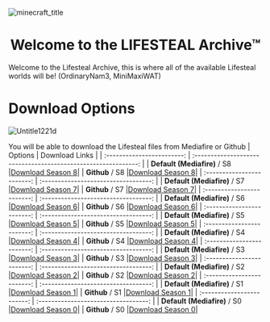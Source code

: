 ![minecraft_title](https://github.com/user-attachments/assets/37ccf41a-8e9a-44a2-8913-f187500a5fbc)
<h1 align="center">Welcome to the LIFESTEAL Archive™</h1>
Welcome to the Lifesteal Archive, this is where all of the available Lifesteal worlds will be!
(OrdinaryNam3, MiniMaxiWAT)

# Download Options
![Untitle1221d](https://github.com/user-attachments/assets/d0147cb3-ae97-45e3-bd2a-0f14679f5e06)

You will be able to download the Lifesteal files from Mediafire or Github
|            Options            |                            Download Links                             |
| :------------------------: | :------------------------------------------------------------: |
| **Default (Mediafire)** / S8 |<a href="https://unavailablels.glitch.me/">Download Season 8</a>|
|         **Github** / S8          |<a href="https://unavailablels.glitch.me/">Download Season 8</a>|
| :------------------------: | :----------------------------------: |
| **Default (Mediafire)** / S7 |<a href="https://unavailablels.glitch.me/">Download Season 7</a>|
|         **Github** / S7          |<a href="https://unavailablels.glitch.me/">Download Season 7</a>|
| :------------------------: | :----------------------------------: |
| **Default (Mediafire)** / S6 |<a href="https://unavailablels.glitch.me/">Download Season 6</a>|
|         **Github** / S6          |<a href="https://unavailablels.glitch.me/">Download Season 6</a>|
| :------------------------: | :----------------------------------: |
| **Default (Mediafire)** / S5 |<a href="https://unavailablels.glitch.me/">Download Season 5</a>|
|         **Github** / S5          |<a href="https://unavailablels.glitch.me/">Download Season 5</a>|
| :------------------------: | :----------------------------------: |
| **Default (Mediafire)** / S4 |<a href="https://unavailablels.glitch.me/">Download Season 4</a>|
|         **Github** / S4          |<a href="https://unavailablels.glitch.me/">Download Season 4</a>|
| :------------------------: | :----------------------------------: |
| **Default (Mediafire)** / S3 |<a href="https://unavailablels.glitch.me/">Download Season 3</a>|
|         **Github** / S3          |<a href="https://unavailablels.glitch.me/">Download Season 3</a>|
| :------------------------: | :----------------------------------: |
| **Default (Mediafire)** / S2 |<a href="https://unavailablels.glitch.me/">Download Season 2</a>|
|         **Github** / S2          |<a href="https://unavailablels.glitch.me/">Download Season 2</a>|
| :------------------------: | :----------------------------------: |
| **Default (Mediafire)** / S1 |<a href="https://unavailablels.glitch.me/">Download Season 1</a>|
|         **Github** / S1          |<a href="https://unavailablels.glitch.me/">Download Season 1</a>|
| :------------------------: | :----------------------------------: |
| **Default (Mediafire)** / S0 |<a href="https://unavailablels.glitch.me/">Download Season 0</a>|
|         **Github** / S0          |<a href="https://unavailablels.glitch.me/">Download Season 0</a>|

